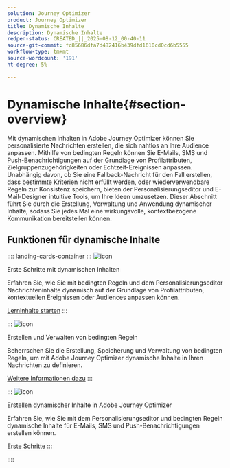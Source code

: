 ```yaml
---
solution: Journey Optimizer
product: Journey Optimizer
title: Dynamische Inhalte
description: Dynamische Inhalte
redpen-status: CREATED_||_2025-08-12_00-40-11
source-git-commit: fc85686dfa7d482416b439dfd1610cd0cd6b5555
workflow-type: tm+mt
source-wordcount: '191'
ht-degree: 5%

---
```



# Dynamische Inhalte{#section-overview}

Mit dynamischen Inhalten in Adobe Journey Optimizer können Sie personalisierte Nachrichten erstellen, die sich nahtlos an Ihre Audience anpassen. Mithilfe von bedingten Regeln können Sie E-Mails, SMS und Push-Benachrichtigungen auf der Grundlage von Profilattributen, Zielgruppenzugehörigkeiten oder Echtzeit-Ereignissen anpassen. Unabhängig davon, ob Sie eine Fallback-Nachricht für den Fall erstellen, dass bestimmte Kriterien nicht erfüllt werden, oder wiederverwendbare Regeln zur Konsistenz speichern, bieten der Personalisierungseditor und E-Mail-Designer intuitive Tools, um Ihre Ideen umzusetzen. Dieser Abschnitt führt Sie durch die Erstellung, Verwaltung und Anwendung dynamischer Inhalte, sodass Sie jedes Mal eine wirkungsvolle, kontextbezogene Kommunikation bereitstellen können.

## Funktionen für dynamische Inhalte

:::: landing-cards-container
:::
![icon](https://cdn.experienceleague.adobe.com/icons/circle-play.svg?lang=de)

Erste Schritte mit dynamischen Inhalten

Erfahren Sie, wie Sie mit bedingten Regeln und dem Personalisierungseditor Nachrichteninhalte dynamisch auf der Grundlage von Profilattributen, kontextuellen Ereignissen oder Audiences anpassen können.

[Lerninhalte starten](../using/personalization/get-started-dynamic-content.md)
:::

:::
![icon](https://cdn.experienceleague.adobe.com/icons/list-check.svg?lang=de)

Erstellen und Verwalten von bedingten Regeln

Beherrschen Sie die Erstellung, Speicherung und Verwaltung von bedingten Regeln, um mit Adobe Journey Optimizer dynamische Inhalte in Ihren Nachrichten zu definieren.

[Weitere Informationen dazu](../using/personalization/create-conditions.md)
:::

:::
![icon](https://cdn.experienceleague.adobe.com/icons/bullseye.svg?lang=de)

Erstellen dynamischer Inhalte in Adobe Journey Optimizer

Erfahren Sie, wie Sie mit dem Personalisierungseditor und bedingten Regeln dynamische Inhalte für E-Mails, SMS und Push-Benachrichtigungen erstellen können.

[Erste Schritte](../using/personalization/dynamic-content.md)
:::

::::
